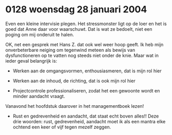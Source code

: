 # 0128 woensdag 28 januari 2004
Even een kleine intervisie plegen. Het stressmonster ligt op de loer en het is goed dat Anne daar voor waarschuwt. Dat is wat ze bedoelt, niet een poging om mij onderuit te halen. 

OK, net een gesprek met Hans Z. dat ook wel weer hoop geeft. Ik heb mijn onverbeterbare neiging om tegenwind meteen als bewijs van dysfunctioneren op te vatten nog steeds niet onder de knie. Maar wat in ieder geval belangrijk is:

* Werken aan de omgangsvormen, enthousiasmeren, dat is mijn rol hier

* Werken aan de inhoud, de richting, dat is ook mijn rol hier

* Projectcontrole professionaliseren, zodat het een gewoonte wordt en minder aandacht vraagt.

Vanavond het hoofdstuk daarover in het managementboek lezen!

* Rust en gedrevenheid en aandacht, dat staat echt boven alles!! Deze drie woorden: rust, gedrevenheid, aandacht moet ik als een mantra elke ochtend een keer of vijf tegen mezelf zeggen. 